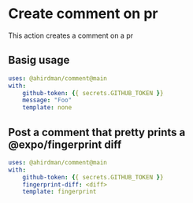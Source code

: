 # Create comment on pr

This action creates a comment on a pr

## Basig usage

```yaml
uses: @ahirdman/comment@main
with:
    github-token: {{ secrets.GITHUB_TOKEN }}
    message: "Foo"
    template: none
```

## Post a comment that pretty prints a @expo/fingerprint diff

```yaml
uses: @ahirdman/comment@main
with:
    github-token: {{ secrets.GITHUB_TOKEN }}
    fingerprint-diff: <diff>
    template: fingerprint
```
